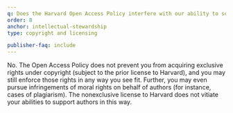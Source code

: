 ```yaml
---
q: Does the Harvard Open Access Policy interfere with our ability to serve as an intellectual steward for articles we publish, for instance, pursuing illegal copying or plagiarism?
order: 8
anchor: intellectual-stewardship
type: copyright and licensing

publisher-faq: include
---
```

No. The Open Access Policy does not prevent you from acquiring exclusive rights under copyright (subject to the prior license to Harvard), and you may still enforce those rights in any way you see fit. Further, you may even pursue infringements of moral rights on behalf of authors (for instance, cases of plagiarism). The nonexclusive license to Harvard does not vitiate your abilities to support authors in this way.
